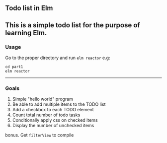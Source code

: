 ## Todo list in Elm
This is a simple todo list for the purpose of learning Elm.
---
### Usage

Go to the proper directory and run `elm reactor` e.g:
```
cd part1
elm reactor
```

---
### Goals
1. Simple "hello world" program
2. Be able to add multiple items to the TODO list
3. Add a checkbox to each TODO element
4. Count total number of todo tasks
5. Conditionally apply css on checked items
6. Display the number of unchecked items

bonus. Get `filterView` to compile
